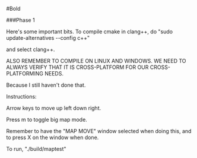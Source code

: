 #Bold

###Phase 1

Here's some important bits. To compile cmake in clang++, do "sudo update-alternatives --config c++"

and select clang++.

ALSO REMEMBER TO COMPILE ON LINUX AND WINDOWS. WE NEED TO ALWAYS VERIFY THAT IT IS CROSS-PLATFORM FOR OUR CROSS-PLATFORMING NEEDS.

Because I still haven't done that.

Instructions:

Arrow keys to move up left down right.

Press m to toggle big map mode.

Remember to have the "MAP MOVE" window selected when doing this, and to press X on the window when done.

To run, "./build/maptest"

